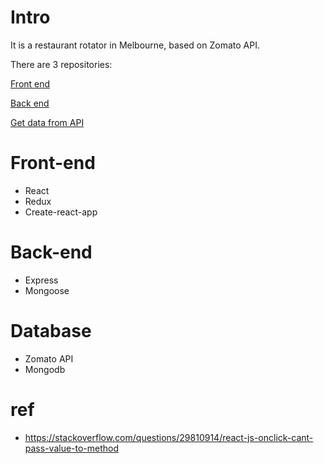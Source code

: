 # Intro

It is a restaurant rotator in Melbourne, based on Zomato API.

There are 3 repositories:

[Front end](https://github.com/kenpeter/melresfront)

[Back end](https://github.com/kenpeter/melresback)

[Get data from API](https://github.com/kenpeter/melres)



# Front-end
* React
* Redux
* Create-react-app

# Back-end
* Express
* Mongoose

# Database
* Zomato API
* Mongodb

# ref
* https://stackoverflow.com/questions/29810914/react-js-onclick-cant-pass-value-to-method

